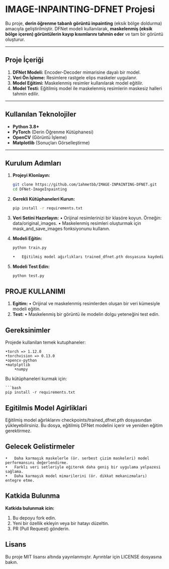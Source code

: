 # **IMAGE-INPAINTING-DFNET Projesi**

Bu proje, **derin öğrenme tabanlı görüntü inpainting** (eksik bölge doldurma) amacıyla geliştirilmiştir. DFNet modeli kullanılarak, **maskelenmiş (eksik bölge içeren) görüntülerin kayıp kısımlarını tahmin eder** ve tam bir görüntü oluşturur.

---

## **Proje İçeriği**

1. **DFNet Modeli:** Encoder-Decoder mimarisine dayalı bir model.
2. **Veri Ön İşleme:** Resimlere rastgele elips maskeler uygulanır.
3. **Model Eğitimi:** Maskelenmiş resimler kullanılarak model eğitilir.
4. **Model Testi:** Eğitilmiş model ile maskelenmiş resimlerin maskesiz halleri tahmin edilir.

---

## **Kullanılan Teknolojiler**

- **Python 3.8+**
- **PyTorch** (Derin Öğrenme Kütüphanesi)
- **OpenCV** (Görüntü İşleme)
- **Matplotlib** (Sonuçları Görselleştirme)

---

## **Kurulum Adımları**

1. **Projeyi Klonlayın:**
	```bash
 	git clone https://github.com/1ahmetbb/IMAGE-INPAINTING-DFNET.git
 	cd DFNet-ImageInpainting

2. **Gerekli Kütüphaneleri Kurun:**
	```bash
 	pip install -r requirements.txt

3. **Veri Setini Hazırlayın:**
	•	Orijinal resimlerinizi bir klasöre koyun. Örneğin: data/original_images.
	•	Maskelenmiş resimleri oluşturmak için mask_and_save_images fonksiyonunu kullanın.

4. **Modeli Eğitin:**
	```bash
 	python train.py
    
    •	Eğitilmiş model ağırlıkları trained_dfnet.pth dosyasına kaydedilecektir.

5. **Modeli Test Edin:**
	```bash
 	python test.py

## PROJE KULLANIMI

1. **Egitim:**
	•	Orijinal ve maskelenmiş resimlerden oluşan bir veri kümesiyle modeli eğitin.
2. **Test:**
	•	Maskelenmiş bir görüntü ile modelin dolgu yeteneğini test edin.
## Gereksinimler

Projede kullanilan temek kutuphaneler:

	•torch => 1.12.0
 	•torchvision => 0.13.0
  	•opencv-python
   	•matplptlib
    	•numpy
     
Bu kütüphaneleri kurmak için:

	```bash
 	pip install -r requirements.txt


## Egitilmis Model Agirliklari
Eğitilmiş model ağırlıklarını checkpoints/trained_dfnet.pth dosyasından yükleyebilirsiniz. Bu dosya, eğitilmiş DFNet modelini içerir ve yeniden eğitim gerektirmez.

## Gelecek Gelistirmeler
	•	Daha karmaşık maskelerle (ör. serbest çizim maskeleri) model performansını değerlendirme.
	•	Farklı veri setleriyle eğiterek daha geniş bir uygulama yelpazesi sağlama.
	•	Daha karmaşık model mimarilerini (ör. dikkat mekanizmaları) entegre etme.

## Katkida Bulunma 
**Katkida bulunmak icin:**
1.	Bu depoyu fork edin.
2.	Yeni bir özellik ekleyin veya bir hatayı düzeltin.
3.	PR (Pull Request) gönderin.

## Lisans
Bu proje MIT lisansı altında yayınlanmıştır. Ayrıntılar için LICENSE dosyasına bakın.
